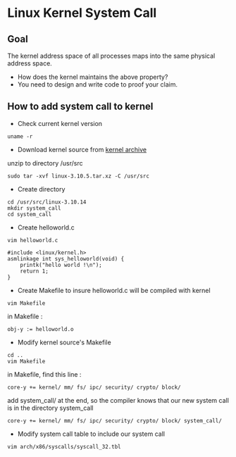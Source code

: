 # Linux Kernel System Call

## Goal
The kernel address space of all processes maps into the same physical address space.
* How does the kernel maintains the above property?
* You need to design and write code to proof your claim. 

## How to add system call to kernel

* Check current kernel version
```
uname -r
```

* Download kernel source from [kernel archive](https://www.kernel.org/)

unzip to directory /usr/src
```
sudo tar -xvf linux-3.10.5.tar.xz -C /usr/src
```

* Create directory

```
cd /usr/src/linux-3.10.14
mkdir system_call
cd system_call
```

* Create helloworld.c
```
vim helloworld.c
```

```
#include <linux/kernel.h>
asmlinkage int sys_helloworld(void) {
    printk("hello world !\n");
    return 1;
}
```

* Create Makefile to insure helloworld.c will be compiled with kernel
```
vim Makefile
```
in Makefile : 
```
obj-y := helloworld.o
```

* Modify kernel source's Makefile
```
cd ..
vim Makefile
```
in Makefile, find this line : 
```
core-y += kernel/ mm/ fs/ ipc/ security/ crypto/ block/
```
add system_call/ at the end, so the compiler knows that our new system call is in the directory system_call
```
core-y += kernel/ mm/ fs/ ipc/ security/ crypto/ block/ system_call/
```

* Modify system call table to include our system call
```
vim arch/x86/syscalls/syscall_32.tbl
```

```
```
